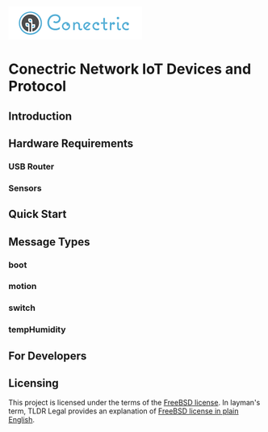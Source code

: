 ![Conectric Logo](conectric.png)

# Conectric Network IoT Devices and Protocol


## Introduction

## Hardware Requirements

### USB Router

### Sensors

## Quick Start

## Message Types

### boot

### motion

### switch

### tempHumidity

## For Developers

## Licensing

This project is licensed under the terms of the [FreeBSD license](https://opensource.org/licenses/BSD-2-Clause). In layman's term, TLDR Legal provides an explanation of [FreeBSD license in plain English](https://tldrlegal.com/license/bsd-2-clause-license-(freebsd)).